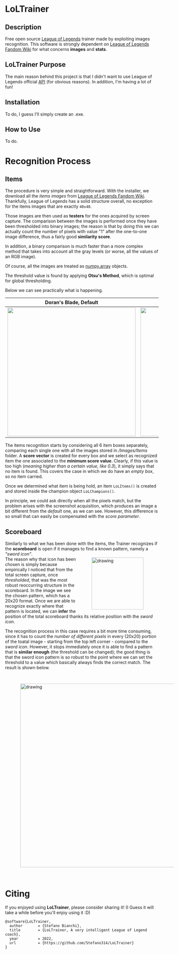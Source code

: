# LoLTrainer

Description
-----------
Free open source [League of Legends](https://www.leagueoflegends.com/) trainer made by 
exploiting images recognition.
This software is strongly dependent on 
[League of Legends Fandom Wiki](https://leagueoflegends.fandom.com/wiki/League_of_Legends_Wiki) for what concerns
**images** and **stats**.

LoLTrainer Purpose
------------------
The main reason behind this project is that I didn't want to use League of Legends official
[API](https://developer.riotgames.com/) (for obvious reasons). In addition, I'm having a 
lot of fun!

Installation
------------
To do, I guess I'll simply create an .exe.


How to Use
----------
To do.

# Recognition Process

## Items

The procedure is very simple and straightforward. With the installer, we download all the 
*items images* from [League of Legends Fandom Wiki](https://leagueoflegends.fandom.com/wiki/League_of_Legends_Wiki). 
Thankfully, League of Legends has a solid structure overall, no exception for the items
images that are exactly ```40x40```.

Those images are then used as **testers** for the ones acquired by screen capture. 
The comparison between the images is performed once they have been thresholded into binary 
images; the reason is that by doing this we can actually count the number of pixels with 
value "1" after the one-to-one image difference, thus a fairly good **similarity score**.

In addition, a binary comparison is much faster than a more complex method that takes into
account all the gray levels (or worse, all the values of an RGB image).

Of course, all the images are treated as [numpy.array](https://numpy.org/doc/stable/reference/generated/numpy.array.html)
objects.

The threshold value is found by applying **Otsu's Method**, which is optimal for
global thresholding.

Below we can see practically what is happening.

| Doran's Blade, Default      | Doran's Blade, Default Threshold | Doran's Blade, Screenshot     | Doran's Blade, Screnshot Threshold |
| :---:        |    :----:   |          :---: | :---: |
| <img src="https://user-images.githubusercontent.com/79590448/169715691-6a5993fb-724d-46a2-b44a-f32563a5b4cf.png" width="420">      | <img src="https://user-images.githubusercontent.com/79590448/169715725-5a126fce-96cf-4f1f-8d10-4a82ff6ce924.png" width="420">       | <img src="https://user-images.githubusercontent.com/79590448/169715751-062bdd4c-829f-48d8-834b-02f314dba956.png" width="420">   | <img src="https://user-images.githubusercontent.com/79590448/169715755-80acc1c1-76ce-4776-86d5-edb4031a4d52.png" width="420"> |

The items recognition starts by considering all 6 item boxes separately, comparing each
single one with all the images stored in */Images/Items* folder. A **score vector** is
created for every box and we select as recognized item the one associated to the
**minimum score value**.
Clearly, if this value is too high (*meaning higher than a certain value, like 0.3*), it
simply says that no item is found. This covers the case in which we do have an *empty
box*, so no item carried.

Once we determined what item is being hold, an item ```LoLItems()``` is created and 
stored inside the champion object ```LoLChampions()```.

In principle, we could ask directly when all the pixels match, but the problem arises with 
the screenshot acquisition, which produces an image a bit different from the *default* one, 
as we can see. However, this difference is so small that can easily be compensated with 
the *score parameter*.

## Scoreboard
Similarly to what we has been done with the items, the Trainer recognizes if the **scoreboard** is open if it manages to find a known pattern, namely a *"sword icon"*. <img style="float: right; padding-right: 50px; padding-left: 50px; padding-top: 20px;" src="https://user-images.githubusercontent.com/79590448/172323572-4de4844d-ac97-431c-b20f-5396287e3302.png" alt="drawing" width="170">  
The reason why that icon has been chosen is simply because empirically I noticed that from the total screen capture, once *thresholded*, that was the most robust reoccurring structure in the scoreboard. In the image we see the chosen pattern, which has a 20x20 format. Once we are able to recognize exactly where that pattern is located, we can **infer** the position of the total scoreboard thanks its relative position with the *sword icon*.

The recognition process in this case requires a bit more time consuming, since it has to count the *number of different pixels* in every (20x20) portion of the toatal image - starting from the top left corner - compared to the *sword icon*. However, it stops immediately once it is able to find a pattern that is **similar enough** (the threshold can be changed); the good thing is that the sword icon pattern is so robust to the point where we can set the threshold to a value which basically always finds the correct match. The result is shown below.

<img style="float: center; padding-right: 50px; padding-left: 50px; padding-top: 30px; padding-bottom: 30px;" src="https://user-images.githubusercontent.com/79590448/172334207-38a7f3e6-04ff-42ce-a176-a0dabbbe8183.png" alt="drawing" width="600"> 


# Citing

If you enjoyed using **LoLTrainer**, please consider sharing it! (I Guess it will take a 
while before you'll enjoy using it :D)
```
@software{LoLTrainer,
  author       = {Stefano Bianchi},
  title        = {LoLTrainer, A very intelligent League of Legend coach},
  year         = 2022,
  url          = {https://github.com/Stefano314/LoLTrainer}
}
```
